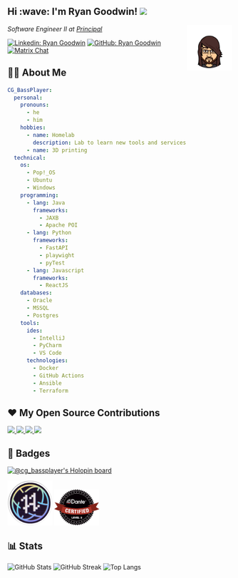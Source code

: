 <h2>Hi :wave: I'm Ryan Goodwin! <img src="https://media.giphy.com/media/1PM4WKF1nvpgEupO0w/giphy.gif" width=50 /></h2>
<img src="img/CG_BassPlayer.png" alt="bitmoji" align="right" width="20%">
<p><em>Software Engineer II at <a href="https://www.principal.com/">Principal</a></em></p>

<!-- [![Twitter: Ryan_Goodwin_](https://img.shields.io/twitter/follow/Ryan_Goodwin_?label=Twitter&logo=Twitter&logoColor=2f97c1&color=0cf574&style=plastic)](https://www.twitter.com/Ryan_Goodwin_) -->
[![Linkedin: Ryan Goodwin](https://img.shields.io/badge/Linkedin-Connect-blue?color=0cf574&logo=Linkedin&logoColor=2f97c1&style=plastic)](https://www.linkedin.com/in/ryan-goodwin-2b396b161/)
[![GitHub: Ryan Goodwin](https://img.shields.io/github/followers/CGBassPlayer?color=0cf574&logo=GitHub&style=plastic)](https://www.github.com/CGBassPlayer)
[![Matrix Chat](https://img.shields.io/badge/Matrix-%40cg__bassplayer%3Amatrix.org-blue?style=plastic)](https://matrix.to/#/@cg_bassplayer:matrix.org)

## :man_technologist: About Me

```yaml
CG_BassPlayer:
  personal:
    pronouns:
      - he
      - him
    hobbies:
      - name: Homelab
        description: Lab to learn new tools and services
      - name: 3D printing
  technical:
    os:
      - Pop!_OS
      - Ubuntu
      - Windows
    programming:
      - lang: Java
        frameworks:
          - JAXB
          - Apache POI
      - lang: Python
        frameworks:
          - FastAPI
          - playwight
          - pyTest
      - lang: Javascript
        frameworks:
          - ReactJS
    databases:
      - Oracle
      - MSSQL
      - Postgres
    tools:
      ides:
        - IntelliJ
        - PyCharm
        - VS Code
      technologies:
        - Docker
        - GitHub Actions
        - Ansible
        - Terraform
```

## :heart: My Open Source Contributions

<a href="https://github.com/JupiterBroadcasting/jupiterbroadcasting.com">
    <img src="https://github-readme-stats.vercel.app/api/pin/?username=JupiterBroadcasting&repo=jupiterbroadcasting.com&theme=blue-green" width="49.5%" />
</a>
<a href="https://github.com/OpenLightingProject/open-fixture-library">
    <img src="https://github-readme-stats.vercel.app/api/pin/?username=OpenLightingProject&repo=open-fixture-library&theme=blue-green" width="49.5%" />
</a>
<a href="https://github.com/microsoft/playwright-pytest">
    <img src="https://github-readme-stats.vercel.app/api/pin/?username=microsoft&repo=playwright-pytest&theme=blue-green" width="49.5%" />
</a>
<a href="https://github.com/CGBassPlayer/seedtuber">
    <img src="https://github-readme-stats.vercel.app/api/pin/?username=CGBassPlayer&repo=seedtuber&theme=blue-green" width="49.5%" />
</a>
<!-- <a href="https://github.com/JupiterBroadcasting/show-scraper">
    <img src="https://github-readme-stats.vercel.app/api/pin/?username=JupiterBroadcasting&repo=show-scraper&theme=blue-green" width="49.5%" />
</a>
<a href="https://github.com/juliushaertl/nextcloud-docker-dev">
    <img src="https://github-readme-stats.vercel.app/api/pin/?username=juliushaertl&repo=nextcloud-docker-dev&theme=blue-green" width="49.5%" />
</a> -->
<!-- <a href="https://github.com/CGBassPlayer/zeronote-docker">
    <img src="https://github-readme-stats.vercel.app/api/pin/?username=CGBassPlayer&repo=zeronote-docker&theme=blue-green" width="49.5%" />
</a> -->

## :star2: Badges
<!-- [![@cg_bassplayer's Holopin board](https://holopin.io/api/user/board?user=cg_bassplayer)](https://holopin.io/@cg_bassplayer) -->
[![@cg_bassplayer's Holopin board](https://holopin.me/cg_bassplayer)](https://holopin.io/@cg_bassplayer)
<div>
    <a href="https://dev.to/cg_bassplayer"><img src="img/badges/hacktoberfest-badge-1024x1024.png" alt="hacktoberfest badge" width="20%" /></a>
    <a href="https://www.audinate.com/meet-dante"><img src="img/badges/dante_certified_seal_level3.png" alt="hacktoberfest badge" width="20%" /></a>
</div>

## :bar_chart: Stats

<div>
    <img src="https://github-readme-stats.vercel.app/api?username=CGBassPlayer&theme=blue-green&count_private=true&show_icons=true" alt="GitHub Stats" width="49.7%" />
    <img src="https://github-readme-streak-stats.herokuapp.com/?user=CGBassPlayer&count_private=true&theme=blue-green" alt="GitHub Streak" width="49.7%" />
    <img src="https://github-readme-stats.vercel.app/api/top-langs/?username=CGBassPlayer&langs_count=4&theme=blue-green" alt="Top Langs" />
</div>
